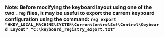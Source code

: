 ### Note: Before modifying the keyboard layout using one of the two `.reg` files, it may be useful to export the current keyboard configuration using the command: `reg export "HKEY_LOCAL_MACHINE\SYSTEM\CurrentControlSet\Control\Keyboard Layout" "C:\keyboard_registry_export.txt"`
